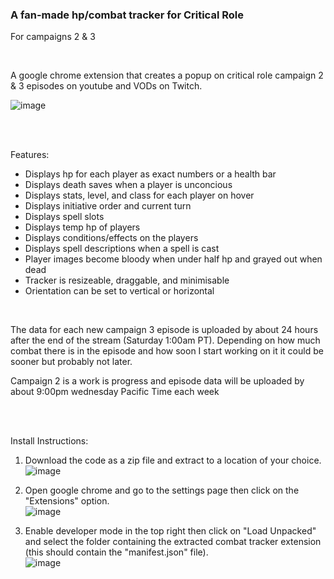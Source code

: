 ### A fan-made hp/combat tracker for Critical Role
For campaigns 2 & 3

<br />

A google chrome extension that creates a popup on critical role campaign 2 & 3 episodes on youtube and VODs on Twitch.

![image](https://user-images.githubusercontent.com/109569193/211224761-8c414b76-4586-4d2f-9483-8e42439c5367.png)

<br />
<br />

Features:
- Displays hp for each player as exact numbers or a health bar
- Displays death saves when a player is unconcious
- Displays stats, level, and class for each player on hover
- Displays initiative order and current turn
- Displays spell slots
- Displays temp hp of players
- Displays conditions/effects on the players
- Displays spell descriptions when a spell is cast
- Player images become bloody when under half hp and grayed out when dead
- Tracker is resizeable, draggable, and minimisable
- Orientation can be set to vertical or horizontal


<br />

The data for each new campaign 3 episode is uploaded by about 24 hours after the end of the stream (Saturday 1:00am PT). Depending on how much combat there is in the episode and how soon I start working on it it could be sooner but probably not later. 

Campaign 2 is a work is progress and episode data will be uploaded by about 9:00pm wednesday Pacific Time each week

<br />
<br />

Install Instructions:

1) Download the code as a zip file and extract to a location of your choice.
![image](https://user-images.githubusercontent.com/109569193/194732266-f0360f43-da4c-41c1-b878-0deb8a445cee.png)

2) Open google chrome and go to the settings page then click on the "Extensions" option.  
![image](https://user-images.githubusercontent.com/38895965/174467353-29f913f8-08e2-44e5-b7bd-14102e39e4b4.png)

3) Enable developer mode in the top right then click on "Load Unpacked" and select the folder containing the extracted combat tracker extension (this should contain the "manifest.json" file).  
![image](https://user-images.githubusercontent.com/38895965/174467489-250db389-d18f-4177-8fbc-05d7c577d2d3.png)
